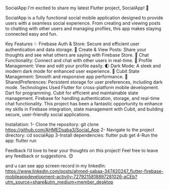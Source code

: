 SocialApp
I'm excited to share my latest Flutter project, SocialApp! 🎉

SocialApp is a fully functional social mobile application designed to provide users with a seamless social experience. From creating and viewing posts to chatting with other users and managing profiles, this app makes staying connected easy and fun.

Key Features
✨ Firebase Auth & Store: Secure and efficient user authentication and data storage.
📄 Create & View Posts: Share your thoughts and see what others are saying with Firebase Store.
💬 Chat Functionality: Connect and chat with other users in real-time.
👤 Profile Management: View and edit your profile easily.
🌓 Dark Mode: A sleek and modern dark mode for enhanced user experience.
🔧 Cubit State Management: Smooth and responsive app performance.
📱 SharedPreferences: Persistent storage for user preferences, including dark mode.
Technologies Used
Flutter for cross-platform mobile development.
Dart for programming.
Cubit for efficient and maintainable state management.
Firebase for handling authentication, storage, and real-time chat functionality.
This project has been a fantastic opportunity to enhance my skills in Firebase integration, state management with Cubit, and building secure, user-friendly social applications.

Installation:
1- Clone the repository: git clone https://github.com/AHMEDsaba3/Social_App
2- Navigate to the project directory: cd socialApp
3-Install dependencies: flutter pub get
4-Run the app: flutter run

Feedback
I’d love to hear your thoughts on this project! Feel free to leave any feedback or suggestions. 😊

and u can see app screen record in my linkedIn: https://www.linkedin.com/posts/ahmed-sabaa-347420247_flutter-firebase-mobileappdevelopment-activity-7279215818897281026-aCEb?utm_source=share&utm_medium=member_desktop

